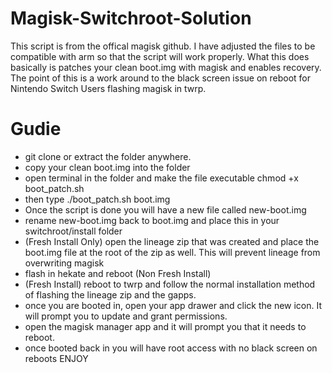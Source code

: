 # Magisk-Switchroot-Solution

This script is from the offical magisk github.  I have adjusted the files to be compatible with arm so that the script will work properly. What this does basically is patches your clean boot.img with magisk and enables recovery.  The point of this is a work around to the black screen issue on reboot for Nintendo Switch Users flashing magisk in twrp. 

# Gudie

- git clone or extract the folder anywhere.
- copy your clean boot.img into the folder
- open terminal in the folder and make the file executable chmod +x boot_patch.sh 
- then type ./boot_patch.sh boot.img
- Once the script is done you will have a new file called new-boot.img
- rename new-boot.img back to boot.img and place this in your switchroot/install folder
- (Fresh Install Only) open the lineage zip that was created and place the boot.img file at the root of the zip as well.  This will prevent lineage from overwriting magisk
- flash in hekate and reboot (Non Fresh Install)
- (Fresh Install) reboot to twrp and follow the normal installation method of flashing the lineage zip and the gapps.
- once you are booted in, open your app drawer and click the new icon.  It will prompt you to update and grant permissions.
- open the magisk manager app and it will prompt you that it needs to reboot.
- once booted back in you will have root access with no black screen on reboots ENJOY
